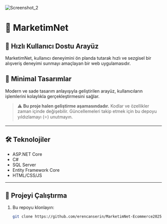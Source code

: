 ![Screenshot_2](https://github.com/user-attachments/assets/c5f10020-4957-468d-b4c0-25e8f126d271)

# 🛒 MarketimNet

## 🚀 Hızlı Kullanıcı Dostu Arayüz  
MarketimNet, kullanıcı deneyimini ön planda tutarak hızlı ve sezgisel bir alışveriş deneyimi sunmayı amaçlayan bir web uygulamasıdır.

## 🎨 Minimal Tasarımlar  
Modern ve sade tasarım anlayışıyla geliştirilen arayüz, kullanıcıların işlemlerini kolaylıkla gerçekleştirmesini sağlar.

> ⚠️ **Bu proje halen geliştirme aşamasındadır.** Kodlar ve özellikler zaman içinde değişebilir. Güncellemeleri takip etmek için bu depoyu yıldızlamayı (⭐) unutmayın.

---

## 🛠️ Teknolojiler
- ASP.NET Core
- C#
- SQL Server
- Entity Framework Core
- HTML/CSS/JS

---

## 📂 Projeyi Çalıştırma

1. Bu repoyu klonlayın:  
   ```bash
   git clone https://github.com/erencanserin/MarketimNet-Ecommerce2025.git

 


